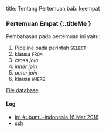 title: Tentang Pertemuan
bab: keempat


### <i class="fa fa-info-circle"></i> Pertemuan Empat {:.titleMe }

Pembahasan pada pertemuan ini yaitu:

1. Pipeline pada perintah `SELECT`
2. klausa `FROM`
3. _cross join_
4. _inner join_
5. _outer join_
6. klausa `WHERE`

[File database](https://github.com/PagarUbuntu-Indonesia/haluang/blob/master/src/bebas/sqlite/database-p4a.db)

#### Log

- [irc #ubuntu-indonesia 16 Mar 2018](https://freenode.logbot.info/ubuntu-indonesia/20180316)
- [ssh](https://asciinema.org/a/f3fXm8s8QIIiBkT44g6xbEg8x)